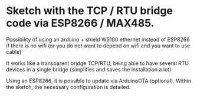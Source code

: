 # Sketch with the TCP / RTU bridge code via ESP8266 / MAX485. 

Possibility of using an arduino + shield W5100 ethernet instead of ESP8266 if there is no wifi (or you do not want to depend on wifi and you want to use cable)

It works like a transparent bridge TCP/RTU, being able to have several RTU devices in a single bridge (simplifies and saves the installation a lot)

Using an ESP8266, it is possible to update via ArduinoOTA (optional). Within the sketch, the necessary configuration is detailed.
